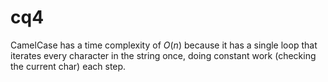 # cq4

CamelCase has a time complexity of $O(n)$ because it has a single loop that iterates every character in the string once, doing constant work (checking the current char) each step.
